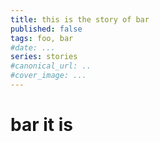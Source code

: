```yaml
---
title: this is the story of bar
published: false
tags: foo, bar
#date: ...
series: stories
#canonical_url: ..
#cover_image: ...
---
```

# bar it is